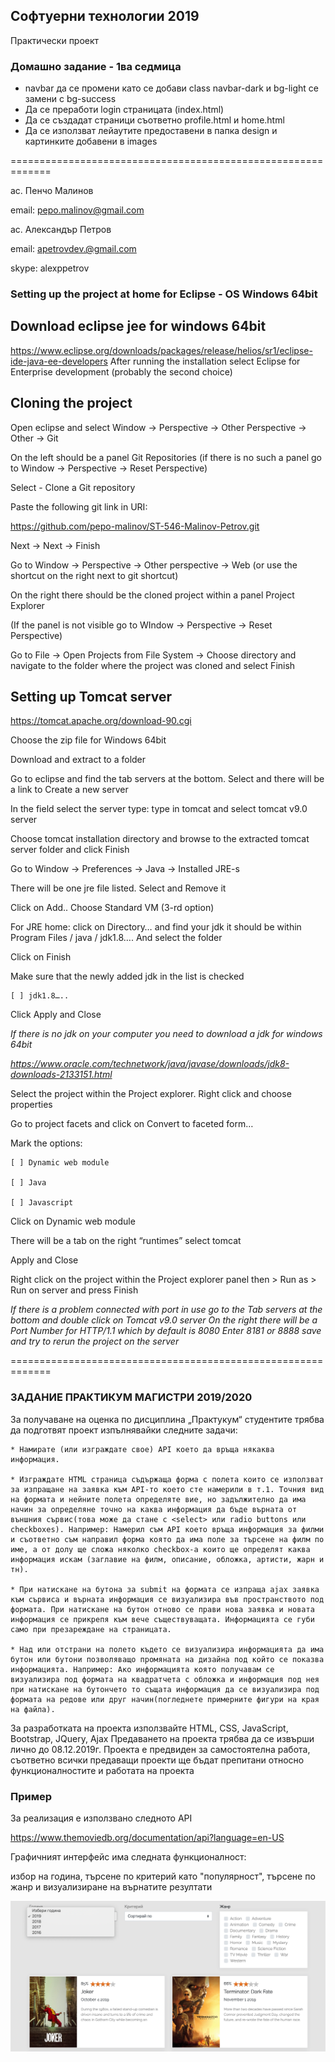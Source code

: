 ## Софтуерни технологии 2019

Практически проект

### Домашно задание - 1ва седмица

* navbar да се промени като се добави class navbar-dark и bg-light се замени с bg-success
* Да се преработи login страницата (index.html)
* Да се създадат страници съответно profile.html и home.html
* Да се използват лейаутите предоставени в папка design и картинките добавени в images


=============================================================

ас. Пенчо Малинов

email: pepo.malinov@gmail.com

ас. Александър Петров

email: apetrovdev.@gmail.com

skype: alexppetrov



### Setting up the project at home for Eclipse - OS Windows 64bit

## Download eclipse jee for windows 64bit

https://www.eclipse.org/downloads/packages/release/helios/sr1/eclipse-ide-java-ee-developers
After running the installation select Eclipse for Enterprise development (probably the second choice)

## Cloning the project

Open eclipse and select Window -> Perspective -> Other Perspective -> Other -> Git

On the left should be a panel Git Repositories (if there is no such a panel go to Window -> Perspective -> Reset Perspective)

Select - Clone a Git repository

Paste the following git link in URI:

https://github.com/pepo-malinov/ST-546-Malinov-Petrov.git

Next -> Next -> Finish

Go to Window -> Perspective -> Other perspective -> Web  (or use the shortcut on the right next to git shortcut)

On the right there should be the cloned project within a panel Project Explorer

(If the panel is not visible go to WIndow -> Perspective -> Reset Perspective)


Go to File -> Open Projects from File System -> Choose directory and navigate to the folder where the project was cloned and select Finish


## Setting up Tomcat server

https://tomcat.apache.org/download-90.cgi

Choose the zip file for Windows 64bit

Download and extract to a folder

Go to eclipse and find the tab servers at the bottom. Select and there will be a link to Create a new server

In the field select the server type: type in tomcat and select tomcat v9.0 server

Choose tomcat installation directory and browse to the extracted tomcat server folder and click Finish

Go to Window -> Preferences -> Java -> Installed JRE-s

There will be one jre file listed. Select and Remove it

Click on Add.. Choose Standard VM (3-rd option)

For JRE home: click on Directory…
and find your jdk it should be within Program Files / java / jdk1.8…. And select the folder

Click on Finish

Make sure that the newly added jdk in the list is checked

    [ ] jdk1.8…..

Click Apply and Close

*If there is no jdk on your computer you need to download a jdk for windows 64bit*

*https://www.oracle.com/technetwork/java/javase/downloads/jdk8-downloads-2133151.html*


Select the project within the Project explorer. Right click and choose properties

Go to project facets and click on Convert to faceted form…

Mark the options:

    [ ] Dynamic web module

    [ ] Java

    [ ] Javascript

Click on  Dynamic web module

There will be a tab on the right “runtimes” select tomcat

Apply and Close

Right click on the project within the Project explorer panel then  > Run as > Run on server and press Finish

*If there is a problem connected with port in use go to the Tab servers at the bottom and double click on Tomcat v9.0 server
On the right there will be a Port Number for HTTP/1.1 which by default is 8080
Enter 8181 or 8888 save and try to rerun the project on the server*


=============================================================


### ЗАДАНИЕ ПРАКТИКУМ МАГИСТРИ 2019/2020

За получаване на оценка по дисциплина „Практукум“ студентите трябва да подготвят
проект изпълнявайки следните задачи:

    * Намирате (или изграждате свое) API което да връща някаква информация.

    * Изграждате HTML страница съдържаща форма с полета които се използват за изпращане на заявка към API-то което сте намерили в т.1. Точния вид на формата и нейните полета определяте вие, но задължително да има начин за определяне точно на каква информация да бъде върната от външния сървис(това може да стане с <select> или radio buttons или checkboxes). Например: Намерил съм API което връща информация за филми и съответно съм направил форма която да има поле за търсене на филм по име, а от долу ще сложа няколко checkbox-а които ще определят каква информация искам (заглавие на филм, описание, обложка, артисти, жарн и тн).

    * При натискане на бутона за submit на формата се изпраща ajax заявка към сървиса и върната информация се визуализира във пространството под формата. При натискане на бутон отново се прави нова заявка и новата информация се прикрепя към вече съществуващата. Информацията се губи само при презареждане на страницата.

    * Над или отстрани на полето където се визуализира информацията да има бутон или бутони позволяващо промяната на дизайна под който се показва информацията. Например: Ако информацията която получавам се визуализира под формата на квадратчета с обложка и информация под нея при натискане на бутончето то същата информация да се визуализира под формата на редове или друг начин(погледнете примерните фигури на края на файла).

За разработката на проекта използвайте HTML, CSS, JavaScript, Bootstrap, JQuery, Ajax
Предаването на проекта трябва да се извърши лично до 08.12.2019г. Проекта е предвиден за самостоятелна работа, съответно всички предаващи проекти ще бъдат препитани относно функционалностите и работата на проекта

### Пример

За реализация е използвано следното API

https://www.themoviedb.org/documentation/api?language=en-US

Графичният интерфейс има следната функционалност:

избор на година, търсене по критерий като "популярност", търсене по жанр и визуализиране на върнатите резултати

![alt text](https://raw.githubusercontent.com/pepo-malinov/ST-546-Malinov-Petrov/master/ST2019_WeatherApp/WebContent/design/example.png)
